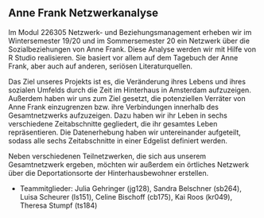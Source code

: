 ## Anne Frank Netzwerkanalyse ##

Im Modul 226305 Netzwerk- und Beziehungsmanagement erheben wir im Wintersemester 19/20 und im Sommersemester 20 ein Netzwerk über die Sozialbeziehungen von Anne Frank. Diese Analyse werden wir mit Hilfe von R Studio realisieren. Sie basiert vor allem auf dem Tagebuch der Anne Frank, aber auch auf anderen, seriösen Literaturquellen. 

Das Ziel unseres Projekts ist es, die Veränderung ihres Lebens und ihres sozialen Umfelds durch die Zeit im Hinterhaus in Amsterdam aufzuzeigen. Außerdem haben wir uns zum Ziel gesetzt, die potenziellen Verräter von Anne Frank einzugrenzen bzw. ihre Verbindungen innerhalb des Gesamtnetzwerks aufzuzeigen. Dazu haben wir ihr Leben in sechs verschiedene Zeitabschnitte gegliedert, die ihr gesamtes Leben repräsentieren. Die Datenerhebung haben wir untereinander aufgeteilt, sodass alle sechs Zeitabschnitte in einer Edgelist definiert werden.

Neben verschiedenen Teilnetzwerken, die sich aus unserem Gesamtnetzwerk ergeben, möchten wir außerdem ein örtliches Netzwerk über die Deportationsorte der Hinterhausbewohner erstellen. 

* Teammitglieder: 
Julia Gehringer (jg128),
Sandra Belschner (sb264),
Luisa Scheurer (ls151),
Celine Bischoff (cb175),
Kai Roos (kr049),
Theresa Stumpf (ts184)
